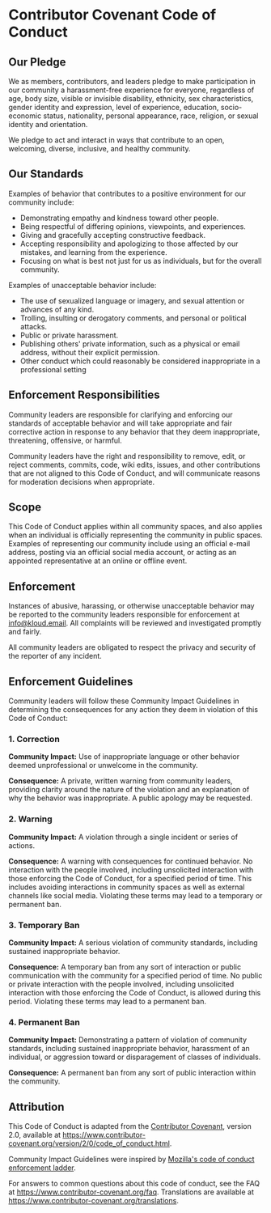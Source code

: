 # Contributor Covenant Code of Conduct

## Our Pledge

We as members, contributors, and leaders pledge to make participation in our community a
harassment-free experience for everyone, regardless of age, body size, visible or invisible
disability, ethnicity, sex characteristics, gender identity and expression, level of experience,
education, socio-economic status, nationality, personal appearance, race, religion, or sexual
identity and orientation.

We pledge to act and interact in ways that contribute to an open, welcoming, diverse, inclusive,
and healthy community.

## Our Standards

Examples of behavior that contributes to a positive environment for our
community include:

- Demonstrating empathy and kindness toward other people.
- Being respectful of differing opinions, viewpoints, and experiences.
- Giving and gracefully accepting constructive feedback.
- Accepting responsibility and apologizing to those affected by our mistakes, and learning from
  the experience.
- Focusing on what is best not just for us as individuals, but for the overall community.

Examples of unacceptable behavior include:

- The use of sexualized language or imagery, and sexual attention or advances of any kind.
- Trolling, insulting or derogatory comments, and personal or political attacks.
- Public or private harassment.
- Publishing others' private information, such as a physical or email address, without their
  explicit permission.
- Other conduct which could reasonably be considered inappropriate in a professional setting

## Enforcement Responsibilities

Community leaders are responsible for clarifying and enforcing our standards of acceptable behavior
and will take appropriate and fair corrective action in response to any behavior that they deem
inappropriate, threatening, offensive, or harmful.

Community leaders have the right and responsibility to remove, edit, or reject comments, commits,
code, wiki edits, issues, and other contributions that are not aligned to this Code of Conduct, and
will communicate reasons for moderation decisions when appropriate.

## Scope

This Code of Conduct applies within all community spaces, and also applies when an individual is
officially representing the community in public spaces.
Examples of representing our community include using an official e-mail address, posting via an
official social media account, or acting as an appointed representative at an online or offline
event.

## Enforcement

Instances of abusive, harassing, or otherwise unacceptable behavior may be reported to the community
leaders responsible for enforcement at <info@kloud.email>.
All complaints will be reviewed and investigated promptly and fairly.

All community leaders are obligated to respect the privacy and security of the reporter of any
incident.

## Enforcement Guidelines

Community leaders will follow these Community Impact Guidelines in determining the consequences for
any action they deem in violation of this Code of Conduct:

### 1. Correction

**Community Impact:** Use of inappropriate language or other behavior deemed unprofessional or
unwelcome in the community.

**Consequence:** A private, written warning from community leaders, providing clarity around the
nature of the violation and an explanation of why the behavior was inappropriate. A public apology
may be requested.

### 2. Warning

**Community Impact:** A violation through a single incident or series of actions.

**Consequence:** A warning with consequences for continued behavior.
No interaction with the people involved, including unsolicited interaction with those enforcing the
Code of Conduct, for a specified period of time.
This includes avoiding interactions in community spaces as well as external channels like social
media.
Violating these terms may lead to a temporary or permanent ban.

### 3. Temporary Ban

**Community Impact:** A serious violation of community standards, including sustained inappropriate
behavior.

**Consequence:** A temporary ban from any sort of interaction or public communication with the
community for a specified period of time.
No public or private interaction with the people involved, including unsolicited interaction with
those enforcing the Code of Conduct, is allowed during this period.
Violating these terms may lead to a permanent ban.

### 4. Permanent Ban

**Community Impact:** Demonstrating a pattern of violation of community standards, including
sustained inappropriate behavior,  harassment of an individual, or aggression toward or
disparagement of classes of individuals.

**Consequence:** A permanent ban from any sort of public interaction within the community.

## Attribution

This Code of Conduct is adapted from the [Contributor Covenant][homepage], version 2.0, available at
<https://www.contributor-covenant.org/version/2/0/code_of_conduct.html>.

Community Impact Guidelines were inspired by
[Mozilla's code of conduct enforcement ladder](https://github.com/mozilla/diversity).

[homepage]: https://www.contributor-covenant.org

For answers to common questions about this code of conduct, see the FAQ at
<https://www.contributor-covenant.org/faq>.
Translations are available at <https://www.contributor-covenant.org/translations>.
